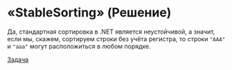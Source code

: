 # «StableSorting» (Решение)
Да, стандартная сортировка в .NET является неустойчивой, а значит, если мы, скажем, сортируем строки без учёта регистра, то строки `"AAA"` и `"aaa"` могут расположиться в любом порядке.

[Задача](./StableSorting-Q.md)
